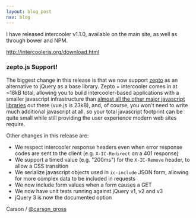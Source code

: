 ```yaml
---
layout: blog_post
nav: blog
---
```


I have released intercooler v1.1.0, available on the main site, as well as through bower and NPM.

  <http://intercoolerjs.org/download.html>


### zepto.js Support!

The biggest change in this release is that we now support [zepto](http://zeptojs.com/) as an alternative to jQuery
as a base library.  Zepto + intercooler comes in at ~18kB total, allowing you to build intercooler-based applications
with a smaller javascript infrastructure than [almost all the other major javascript libraries](https://gist.github.com/Restuta/cda69e50a853aa64912d) 
out there (vue.js is 23kB), and, of course, you won't need to write much additional javascript at all, so your total
javascript footprint can be quite small while still providing the user experience modern web sites require.

Other changes in this release are:

* We respect intercooler response headers even when error response codes are sent to the client (e.g. `X-IC-Redirect` on a 401 response)
* We support a timed value (e.g. "200ms") for the `X-IC-Remove` header, to allow a CSS transition
* We serialize javascript objects used in `ic-include` JSON form, allowing for more complex data to be included in requests
* We now include form values when a form causes a GET
* We now have unit tests running against jQuery v1, v2 and v3
* jQuery 3 is now the documented option

Carson / [@carson_gross](https://twitter.com/carson_gross)